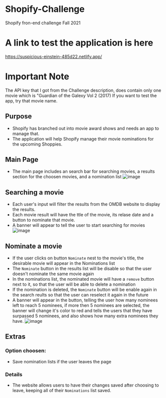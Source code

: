 # Shopify-Challenge
Shopify fron-end challenge Fall 2021

# A link to test the application is here
https://suspicious-einstein-485d22.netlify.app/

# Important Note
The API key that I got from the Challenge description, does contain only one movie which is "Guardian of the Galexy Vol 2 (2017)
If you want to test the app, try that movie name.

## Purpose
- Shopify has branched out into movie award shows and needs an app to manage that.
- The application will help Shopify manage their movie nominations for the upcoming Shoppies.

## Main Page
- The main page includes an search bar for searching movies, a results section for the choosen movies, and a nomination list
![image](https://user-images.githubusercontent.com/59850587/117552488-9f680f00-b019-11eb-8196-39240fc7e3b4.png)

## Searching a movie
- Each user's input will filter the results from the OMDB website to display the results.
- Each movie result will have the ttle of the movie, its relase date and a button to nominate that movie.
- A banner will appear to tell the user to start searching for movies
![image](https://user-images.githubusercontent.com/59850587/117552499-b1e24880-b019-11eb-9319-cfe28eda1c16.png)

## Nominate a movie
- If the user clicks on button `Nominate` nest to the movie's title, the desirable movie will appear in the Nominations list
- The `Nominate` button in the results list will be disable so that the user doesn't nominate the same movie again
- In the nominations list, the nominated movie will have a `remove` button next to it, so that the user will be able to delete a nomination
- If the nomination is deleted, the `Nominate` button will be enable again in the search reults so that the user can reselect it again in the future
- A banner will appear in the button, telling the user how many nominees left to reach 5 nominees, if more then 5 nominees are selected, the banner will change it's color to red and tells the users that they have surpassed 5 nominees, and also shows how many extra nominees they have.
![image](https://user-images.githubusercontent.com/59850587/117552631-a0e60700-b01a-11eb-9b3c-d09d26652f72.png)

## Extras
### Option choosen: 
- Save nomination lists if the user leaves the page
### Details
- The website allows users to have their changes saved after choosing to leave, keeping all of their `Nominations` list saved.



